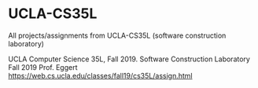 # UCLA-CS35L
All projects/assignments from UCLA-CS35L (software construction laboratory)

UCLA Computer Science 35L, Fall 2019. Software Construction Laboratory Fall 2019 Prof. Eggert
https://web.cs.ucla.edu/classes/fall19/cs35L/assign.html
